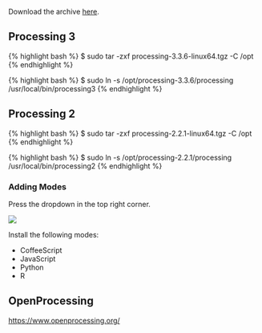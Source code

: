 Download the archive [here](https://processing.org/download/).

## Processing 3

{% highlight bash %}
$ sudo tar -zxf processing-3.3.6-linux64.tgz -C /opt
{% endhighlight %}

{% highlight bash %}
$ sudo ln -s /opt/processing-3.3.6/processing /usr/local/bin/processing3
{% endhighlight %}

## Processing 2

{% highlight bash %}
$ sudo tar -zxf processing-2.2.1-linux64.tgz -C /opt
{% endhighlight %}

{% highlight bash %}
$ sudo ln -s /opt/processing-2.2.1/processing /usr/local/bin/processing2
{% endhighlight %}

### Adding Modes

Press the dropdown in the top right corner.

![](/img/2017/10/processing-2-mode-manager.png)

Install the following modes:

- CoffeeScript
- JavaScript
- Python
- R

## OpenProcessing

https://www.openprocessing.org/